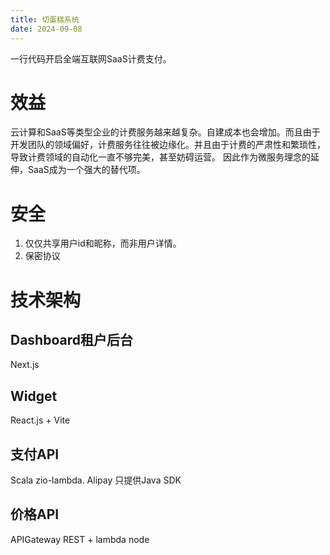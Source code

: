 ```yaml
---
title: 切蛋糕系统
date: 2024-09-08
---
```

⼀⾏代码开启全端互联⽹SaaS计费⽀付。
# 效益
云计算和SaaS等类型企业的计费服务越来越复杂。自建成本也会增加。而且由于开发团队的领域偏好，计费服务往往被边缘化。并且由于计费的严肃性和繁琐性，导致计费领域的自动化一直不够完美，甚至妨碍运营。
因此作为微服务理念的延伸，SaaS成为一个强大的替代项。
# 安全
1. 仅仅共享用户id和昵称，而非用户详情。
2. 保密协议
# 技术架构
## Dashboard租户后台
Next.js
## Widget
React.js + Vite
## 支付API
Scala zio-lambda. Alipay 只提供Java SDK
## 价格API
APIGateway REST + lambda node
